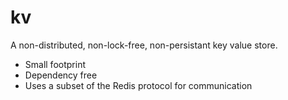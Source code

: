 # kv

A non-distributed, non-lock-free, non-persistant key value store.

- Small footprint
- Dependency free
- Uses a subset of the Redis protocol for communication

